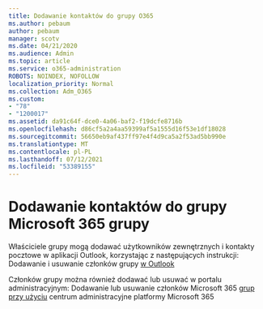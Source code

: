 ```yaml
---
title: Dodawanie kontaktów do grupy O365
ms.author: pebaum
author: pebaum
manager: scotv
ms.date: 04/21/2020
ms.audience: Admin
ms.topic: article
ms.service: o365-administration
ROBOTS: NOINDEX, NOFOLLOW
localization_priority: Normal
ms.collection: Adm_O365
ms.custom:
- "78"
- "1200017"
ms.assetid: da91c64f-dce0-4a06-baf2-f19dcfe8716b
ms.openlocfilehash: d86cf5a2a4aa59399af5a1555d16f53e1df18028
ms.sourcegitcommit: 56650eb9af437ff97e4f4d9ca5a2f53ad5bb990e
ms.translationtype: MT
ms.contentlocale: pl-PL
ms.lasthandoff: 07/12/2021
ms.locfileid: "53389155"
---
```

# <a name="add-contacts-to-a-microsoft-365-group"></a>Dodawanie kontaktów do grupy Microsoft 365 grupy

Właściciele grupy mogą dodawać użytkowników zewnętrznych i kontakty pocztowe w aplikacji Outlook, korzystając z następujących instrukcji: Dodawanie i usuwanie członków grupy [w Outlook](https://support.office.com/article/3b650f4a-5c9b-4f94-a1bb-0cca4b1091de?wt.mc_id=add_contacts_group.aspx)
  
Członków grupy można również dodawać lub usuwać w portalu administracyjnym: Dodawanie lub usuwanie członków Microsoft 365 [grup przy użyciu](/microsoft-365/admin/create-groups/add-or-remove-members-from-groups) centrum administracyjne platformy Microsoft 365